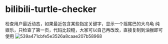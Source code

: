 # bilibili-turtle-checker
检查用户最近动态，如果最近包含某些指定关键字，显示一个摇尾巴的大乌龟
纯娱乐，只检查了第一页，代码比较糙，大家可以自己再改改，直接复制到油猴即可使用
![539a471cbfe5e3526a8caae207b58968](https://github.com/user-attachments/assets/e3c3e784-4c44-45a9-bbbb-0d9a52031802)
